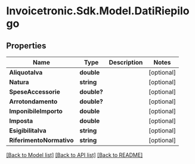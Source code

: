 # Invoicetronic.Sdk.Model.DatiRiepilogo

## Properties

Name | Type | Description | Notes
------------ | ------------- | ------------- | -------------
**AliquotaIva** | **double** |  | [optional] 
**Natura** | **string** |  | [optional] 
**SpeseAccessorie** | **double?** |  | [optional] 
**Arrotondamento** | **double?** |  | [optional] 
**ImponibileImporto** | **double** |  | [optional] 
**Imposta** | **double** |  | [optional] 
**EsigibilitaIva** | **string** |  | [optional] 
**RiferimentoNormativo** | **string** |  | [optional] 

[[Back to Model list]](../README.md#documentation-for-models) [[Back to API list]](../README.md#documentation-for-api-endpoints) [[Back to README]](../README.md)

